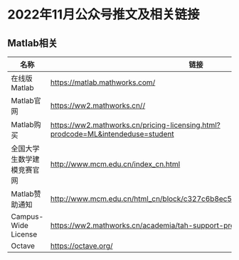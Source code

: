 # 2022年11月公众号推文及相关链接

## Matlab相关
|名称|链接|
|-|-|
|在线版Matlab|https://matlab.mathworks.com/|
|Matlab官网|https://ww2.mathworks.cn//|
|Matlab购买|https://ww2.mathworks.cn/pricing-licensing.html?prodcode=ML&intendeduse=student|
|全国大学生数学建模竞赛官网|http://www.mcm.edu.cn/index_cn.html|
|Matlab赞助通知|http://www.mcm.edu.cn/html_cn/block/c327c6b8ec5800c05545c89a67a8bdbe.html|
|Campus-Wide License|https://ww2.mathworks.cn/academia/tah-support-program/eligibility.html|
|Octave|https://octave.org/|
